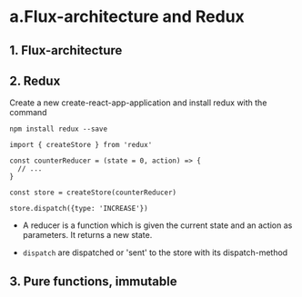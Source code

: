 # a.Flux-architecture and Redux
## 1. Flux-architecture
## 2. Redux
Create a new create-react-app-application and install redux with the command
```
npm install redux --save
```
```
import { createStore } from 'redux'

const counterReducer = (state = 0, action) => {
  // ...
}

const store = createStore(counterReducer)

store.dispatch({type: 'INCREASE'})
```

- A reducer is a function which is given the current state and an action as parameters. It returns a new state.

- `dispatch` are dispatched or 'sent' to the store with its dispatch-method

## 3. Pure functions, immutable